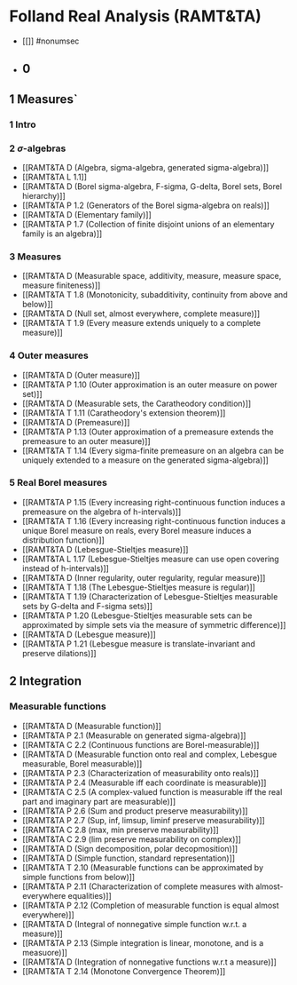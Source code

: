 # Folland Real Analysis (RAMT&TA)
- [[]] #nonumsec 
- ## 0
## 1 Measures`
### 1 Intro
### 2 $\sigma$-algebras
- [[RAMT&TA D (Algebra, sigma-algebra, generated sigma-algebra)]]
- [[RAMT&TA L 1.1]]
- [[RAMT&TA D (Borel sigma-algebra, F-sigma, G-delta, Borel sets, Borel hierarchy)]]
- [[RAMT&TA P 1.2 (Generators of the Borel sigma-algebra on reals)]]
- [[RAMT&TA D (Elementary family)]]
- [[RAMT&TA P 1.7 (Collection of finite disjoint unions of an elementary family is an algebra)]]
### 3 Measures
- [[RAMT&TA D (Measurable space, additivity, measure, measure space, measure finiteness)]]
- [[RAMT&TA T 1.8 (Monotonicity, subadditivity, continuity from above and below)]]
- [[RAMT&TA D (Null set, almost everywhere, complete measure)]]
- [[RAMT&TA T 1.9 (Every measure extends uniquely to a complete measure)]]
### 4 Outer measures
- [[RAMT&TA D (Outer measure)]]
- [[RAMT&TA P 1.10 (Outer approximation is an outer measure on power set)]]
- [[RAMT&TA D (Measurable sets, the Caratheodory condition)]]
- [[RAMT&TA T 1.11 (Caratheodory's extension theorem)]]
- [[RAMT&TA D (Premeasure)]]
- [[RAMT&TA P 1.13 (Outer approximation of a premeasure extends the premeasure to an outer measure)]]
- [[RAMT&TA T 1.14 (Every sigma-finite premeasure on an algebra can be uniquely extended to a measure on the generated sigma-algebra)]]
### 5 Real Borel measures
- [[RAMT&TA P 1.15 (Every increasing right-continuous function induces a premeasure on the algebra of h-intervals)]]
- [[RAMT&TA T 1.16 (Every increasing right-continuous function induces a unique Borel measure on reals, every Borel measure induces a distribution function)]]
- [[RAMT&TA D (Lebesgue-Stieltjes measure)]]
- [[RAMT&TA L 1.17 (Lebesgue-Stieltjes measure can use open covering instead of h-intervals)]]
- [[RAMT&TA D (Inner regularity, outer regularity, regular measure)]]
- [[RAMT&TA T 1.18 (The Lebesgue-Stieltjes measure is regular)]]
- [[RAMT&TA T 1.19 (Characterization of Lebesgue-Stieltjes measurable sets by G-delta and F-sigma sets)]]
- [[RAMT&TA P 1.20 (Lebesgue-Stieltjes measurable sets can be approximated by simple sets via the measure of symmetric difference)]]
- [[RAMT&TA D (Lebesgue measure)]]
- [[RAMT&TA P 1.21 (Lebesgue measure is translate-invariant and preserve dilations)]]
## 2 Integration
### Measurable functions
- [[RAMT&TA D (Measurable function)]]
- [[RAMT&TA P 2.1 (Measurable on generated sigma-algebra)]]
- [[RAMT&TA C 2.2 (Continuous functions are Borel-measurable)]]
- [[RAMT&TA D (Measurable function onto real and complex, Lebesgue measurable, Borel measurable)]]
- [[RAMT&TA P 2.3 (Characterization of measurability onto reals)]]
- [[RAMT&TA P 2.4 (Measurable iff each coordinate is measurable)]]
- [[RAMT&TA C 2.5 (A complex-valued function is measurable iff the real part and imaginary part are measurable)]]
- [[RAMT&TA P 2.6 (Sum and product preserve measurability)]]
- [[RAMT&TA P 2.7 (Sup, inf, limsup, liminf preserve measurability)]]
- [[RAMT&TA C 2.8 (max, min preserve measurability)]]
- [[RAMT&TA C 2.9 (lim preserve measurability on complex)]]
- [[RAMT&TA D (Sign decomposition, polar decopmosition)]]
- [[RAMT&TA D (Simple function, standard representation)]]
- [[RAMT&TA T 2.10 (Measurable functions can be approximated by simple functions from below)]]
- [[RAMT&TA P 2.11 (Characterization of complete measures with almost-everywhere equalities)]]
- [[RAMT&TA P 2.12 (Completion of measurable function is equal almost everywhere)]]
- [[RAMT&TA D (Integral of nonnegative simple function w.r.t. a measure)]]
- [[RAMT&TA P 2.13 (Simple integration is linear, monotone, and is a measuore)]]
- [[RAMT&TA D (Integration of nonnegative functions w.r.t a measure)]]
- [[RAMT&TA T 2.14 (Monotone Convergence Theorem)]]

